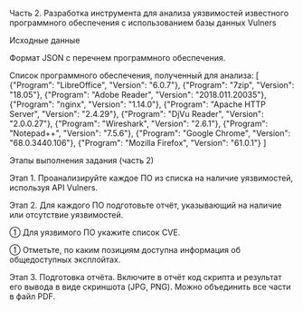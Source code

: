 Часть 2. Разработка инструмента для анализа уязвимостей
известного программного обеспечения с использованием базы
данных Vulners

Исходные данные

Формат JSON с перечнем программного обеспечения.

Список программного обеспечения, полученный для анализа:
[
{"Program": "LibreOffice", "Version": "6.0.7"},
{"Program": "7zip", "Version": "18.05"},
{"Program": "Adobe Reader", "Version":
"2018.011.20035"},
{"Program": "nginx", "Version": "1.14.0"},
{"Program": "Apache HTTP Server", "Version":
"2.4.29"},
{"Program": "DjVu Reader", "Version":
"2.0.0.27"},
{"Program": "Wireshark", "Version": "2.6.1"},
{"Program": "Notepad++", "Version": "7.5.6"},
{"Program": "Google Chrome", "Version":
"68.0.3440.106"},
{"Program": "Mozilla Firefox", "Version":
"61.0.1"}
]

Этапы выполнения задания (часть 2)

Этап 1. Проанализируйте каждое ПО из списка на наличие уязвимостей, используя API
Vulners.

Этап 2. Для каждого ПО подготовьте отчёт, указывающий на наличие или отсутствие
уязвимостей.

 Для уязвимого ПО укажите список CVE.

 Отметьте, по каким позициям доступна информация об общедоступных
эксплойтах.

Этап 3. Подготовка отчёта. Включите в отчёт код скрипта и результат его вывода в
виде скриншота (JPG, PNG). Можно объединить все части в файл PDF.
